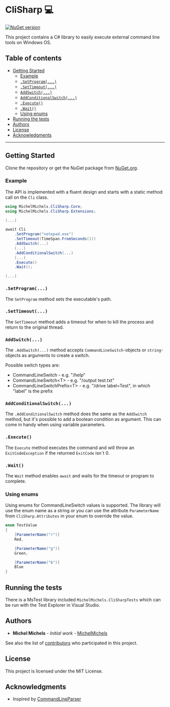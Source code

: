 ﻿<!-- omit in toc -->
# CliSharp 💻

[![NuGet version](https://img.shields.io/nuget/v/MichelMichels.CliSharp)](https://www.nuget.org/packages/MichelMichels.CliSharp/)

This project contains a C# library to easily execute external command line tools on Windows OS.

<!-- omit in toc -->
## Table of contents
- [Getting Started](#getting-started)
  - [Example](#example)
  - [`.SetProgram(...)`](#setprogram)
  - [`.SetTimeout(...)`](#settimeout)
  - [`AddSwitch(...)`](#addswitch)
  - [`AddConditionalSwitch(...)`](#addconditionalswitch)
  - [`.Execute()`](#execute)
  - [`.Wait()`](#wait)
  - [Using enums](#using-enums)
- [Running the tests](#running-the-tests)
- [Authors](#authors)
- [License](#license)
- [Acknowledgments](#acknowledgments)


---

## Getting Started

Clone the repository or get the NuGet package from [NuGet.org](https://www.nuget.org/packages/MichelMichels.CliSharp/).

### Example

The API is implemented with a fluent design and starts with a static method call on the `Cli` class.
```csharp
using MichelMichels.CliSharp.Core;
using MichelMichels.CliSharp.Extensions;

(...)

await Cli
    .SetProgram("notepad.exe")
    .SetTimeout(TimeSpan.FromSeconds(1))
    .AddSwitch(...)
    (...)
    .AddConditionalSwitch(...)
    (...)
    .Execute()
    .Wait();

(...)
```

### `.SetProgram(...)`

The `SetProgram` method sets the executable's path.

### `.SetTimeout(...)`

The `SetTimeout` method adds a timeout for when to kill the process and return to the original thread.

### `AddSwitch(...)`

The `.AddSwitch(...)` method accepts `CommandLineSwitch`-objects or `string`-objects as arguments to create a switch.

Possible switch types are:
* CommandLineSwitch - e.g. "/help"
* CommandLineSwitch\<T\> - e.g. "/output test.txt"
* CommandLineSwitchPrefix\<T\> - e.g. "/drive label=Test", in which "label" is the prefix

### `AddConditionalSwitch(...)`

The `.AddConditionalSwitch` method does the same as the `AddSwitch` method, but it's possible to add a boolean condition as argument. This can come in handy when using variable parameters.

### `.Execute()`

The `Execute` method executes the command and will throw an `ExitCodeException` if the returned `ExitCode` isn`t 0.

### `.Wait()`

The `Wait` method enables `await` and waits for the timeout or program to complete.

### Using enums

Using enums for CommandLineSwitch values is supported. The library will use the enum name as a string or you can use the attribute `ParameterName` from `CliSharp.Attributes` in your enum to override the value.

```csharp
enum TestValue
{
    [ParameterName("r")]
    Red,

    [ParameterName("g")]
    Green,

    [ParameterName("b")]
    Blue
}
```

## Running the tests

There is a MsTest library included `MichelMichels.CliSharpTests` which can be run with the Test Explorer in Visual Studio.

## Authors

* **Michel Michels** - *Initial work* - [MichelMichels](https://github.com/MichelMichels)

See also the list of [contributors](https://github.com/MichelMichels/CliSharp/contributors) who participated in this project.

## License

This project is licensed under the MIT License.

## Acknowledgments

* Inspired by [CommandLineParser](https://github.com/commandlineparser/commandline)
